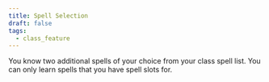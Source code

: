 ```yaml
---
title: Spell Selection
draft: false
tags:
  - class_feature
---
```

You know two additional spells of your choice from your class spell list. You can only learn spells that you have spell slots for.